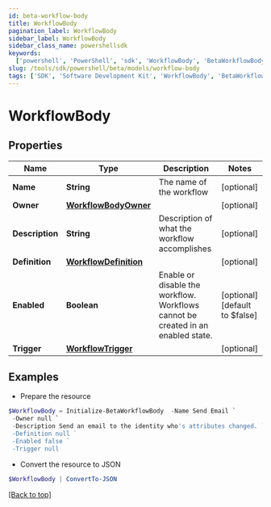 ```yaml
---
id: beta-workflow-body
title: WorkflowBody
pagination_label: WorkflowBody
sidebar_label: WorkflowBody
sidebar_class_name: powershellsdk
keywords:
  ['powershell', 'PowerShell', 'sdk', 'WorkflowBody', 'BetaWorkflowBody']
slug: /tools/sdk/powershell/beta/models/workflow-body
tags: ['SDK', 'Software Development Kit', 'WorkflowBody', 'BetaWorkflowBody']
---
```


# WorkflowBody

## Properties

| Name | Type | Description | Notes |
| --- | --- | --- | --- |
| **Name** | **String** | The name of the workflow | [optional] |
| **Owner** | [**WorkflowBodyOwner**](workflow-body-owner) |  | [optional] |
| **Description** | **String** | Description of what the workflow accomplishes | [optional] |
| **Definition** | [**WorkflowDefinition**](workflow-definition) |  | [optional] |
| **Enabled** | **Boolean** | Enable or disable the workflow. Workflows cannot be created in an enabled state. | [optional] [default to $false] |
| **Trigger** | [**WorkflowTrigger**](workflow-trigger) |  | [optional] |

## Examples

- Prepare the resource

```powershell
$WorkflowBody = Initialize-BetaWorkflowBody  -Name Send Email `
 -Owner null `
 -Description Send an email to the identity who's attributes changed. `
 -Definition null `
 -Enabled false `
 -Trigger null
```

- Convert the resource to JSON

```powershell
$WorkflowBody | ConvertTo-JSON
```

[[Back to top]](#)
